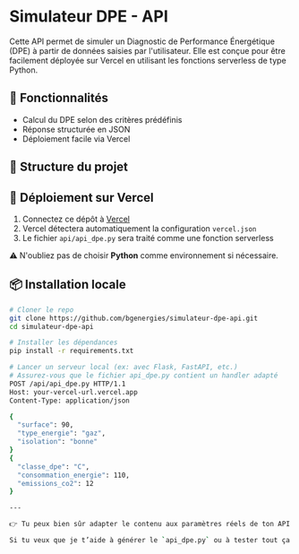 # Simulateur DPE - API

Cette API permet de simuler un Diagnostic de Performance Énergétique (DPE) à partir de données saisies par l'utilisateur. Elle est conçue pour être facilement déployée sur Vercel en utilisant les fonctions serverless de type Python.

## 🔧 Fonctionnalités

- Calcul du DPE selon des critères prédéfinis
- Réponse structurée en JSON
- Déploiement facile via Vercel

## 📁 Structure du projet

## 🚀 Déploiement sur Vercel

1. Connectez ce dépôt à [Vercel](https://vercel.com/)
2. Vercel détectera automatiquement la configuration `vercel.json`
3. Le fichier `api/api_dpe.py` sera traité comme une fonction serverless

⚠️ N'oubliez pas de choisir **Python** comme environnement si nécessaire.

## 📦 Installation locale

```bash
# Cloner le repo
git clone https://github.com/bgenergies/simulateur-dpe-api.git
cd simulateur-dpe-api

# Installer les dépendances
pip install -r requirements.txt

# Lancer un serveur local (ex: avec Flask, FastAPI, etc.)
# Assurez-vous que le fichier api_dpe.py contient un handler adapté
POST /api/api_dpe.py HTTP/1.1
Host: your-vercel-url.vercel.app
Content-Type: application/json

{
  "surface": 90,
  "type_energie": "gaz",
  "isolation": "bonne"
}
{
  "classe_dpe": "C",
  "consommation_energie": 110,
  "emissions_co2": 12
}

---

👉 Tu peux bien sûr adapter le contenu aux paramètres réels de ton API si certains détails changent (comme les noms de champs JSON, ou les niveaux de DPE).

Si tu veux que je t’aide à générer le `api_dpe.py` ou à tester tout ça sur Vercel, je suis là !

